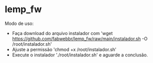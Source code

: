 # lemp_fw

Modo de uso:
- Faça download do arquivo instalador com 'wget https://github.com/fabwebbr/lemp_fw/raw/main/instalador.sh -O /root/instalador.sh'
- Ajuste a permissão 'chmod +x /root/instalador.sh'
- Execute o instalador './root/instalador.sh' e aguarde a conclusão.
